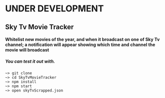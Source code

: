 # UNDER DEVELOPMENT

## Sky Tv Movie Tracker

#### Whitelist new movies of the year, and when it broadcast on one of Sky Tv channel; a notification will appear showing which time and channel the movie will broadcast

##### You can test it out with.

```shell
~> git clone
~> cd SkyTvMovieTracker
~> npm install
~> npm start
~> open skyTvScrapped.json
```